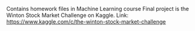 Contains homework files in Machine Learning course
Final project is the Winton Stock Market Challenge on Kaggle. Link: https://www.kaggle.com/c/the-winton-stock-market-challenge
